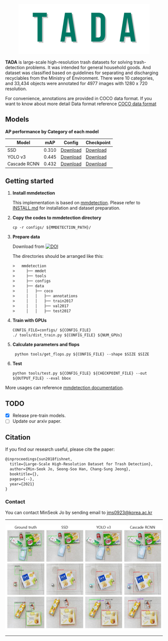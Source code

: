 <p align="center">
<img src="./img/logo.png" />

**TADA** is large-scale high-resolution trash datasets for solving trash-detection problems. It was intended for general household goods. And dataset was classified based on guidelines for separating and discharging recyclables from the Ministry of Environment. There were 10 categories, and 33,434 objects were annotated for 4977 images with 1280 x 720 resolution.


For convenience, annotations are provided in COCO data format.
If you want to know about more detail Data format reference    [COCO data format](http://cocodataset.org/#format-data, "coco data foramt")



## Models
**AP performance by Category of each model**

|  Model        | mAP  | Config         | Checkpoint    |
| ------------  | ---- | -------------- | ------------- |
| SSD           |0.310 | [Download](./configs/ssd512/ssd512_coco.py)   | [Download](https://koreaoffice-my.sharepoint.com/:u:/g/personal/jms0923_korea_edu/ETcLDNpppmNItbxc1hdmDTcBK1tkMo4-BgO7YanFZ-Nz6w?e=nb9i9p)  |
| YOLO v3       |0.445 | [Download](./configs/yolo_v3/yolov3_d53_mstrain-608_273e_coco.py)   | [Download](https://koreaoffice-my.sharepoint.com/:u:/g/personal/jms0923_korea_edu/EW3qGH8eB-JMrBAn6_m_enMBtijcT44HEpRF_MwzqCH0WA?e=KFGPZ5)  |
| Cascade RCNN  |0.432 | [Download](./configs/cascade_rcnn_r50_fpn_1x/cascade_rcnn_r50_fpn_1x_coco.py)   | [Download](https://koreaoffice-my.sharepoint.com/:u:/g/personal/jms0923_korea_edu/EeB-KAKms45AoSC2RtYuIJsBjJxKBXxTD60ktoYFpiB5Rw?e=NEfzyd)  |


## Getting started

1. **Install mmdetection**

   This implementation is based on [mmdetection](https://github.com/open-mmlab/mmdetection). Please refer to [INSTALL.md](https://github.com/open-mmlab/mmdetection/blob/master/docs/get_started.md) for installation and dataset preparation.

2. **Copy the codes to mmdetection directory**

   ```shell
   cp -r configs/ ${MMDETECTION_PATH}/
   ```

 3. **Prepare data**

    Download from [![DOI](https://zenodo.org/badge/DOI/10.5281/zenodo.4607158.svg)](https://doi.org/10.5281/zenodo.4607158)

     The directories should be arranged like this:
     
        >   mmdetection
        >     ├── mmdet
        >     ├── tools
        >     ├── configs
        >     ├── data
        >     │   ├── coco
        >     │   │   ├── annotations
        >     │   │   ├── train2017
        >     │   │   ├── val2017
        >     │   │   ├── test2017
        
 4. **Train with GPUs**

    ```shell
    CONFIG_FILE=configs/ ${CONFIG_FILE}
    ./ tools/dist_train.py ${CONFIG_FILE} ${NUM_GPUs}
    ```

 5. **Calculate parameters and flops**

     ```shell
      python tools/get_flops.py ${CONFIG_FILE} --shape $SIZE $SIZE
     ```

6. **Test**

   ```shell
   python tools/test.py ${CONFIG_FILE} ${CHECKPOINT_FILE} --out  ${OUTPUT_FILE} --eval bbox
   ```

More usages can reference [mmdetection documentation](https://mmdetection.readthedocs.io/en/latest/GETTING_STARTED.html#inference-with-pretrained-models).



## TODO
- [X] Release pre-train models.
- [ ] Update our arxiv paper.

## Citation

If you find our research useful, please cite the paper:
```
@inproceedings{sun2018fishnet,
  title={Large-Scale High-Resolution Dataset for Trash Detection},
  author={Min-Seok Jo, Seong-Soo Han, Chang-Sung Jeong},
  booktitle={},
  pages={--},
  year={2021}
}
```

### Contact
You can contact MinSeok Jo by sending email to jms0923@korea.ac.kr

***
![inference results](./img/inference_results.jpg)
***
